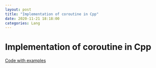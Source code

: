 ```yaml
---
layout: post
title: "Implementation of coroutine in Cpp"
date: 2020-11-21 18:18:00
categories: Lang
---
```


# Implementation of coroutine in Cpp

[Code with examples](https://github.com/FiveEyes/FiveEyes.github.io/blob/master/assets/code/cpp/macro_yield.cpp)
